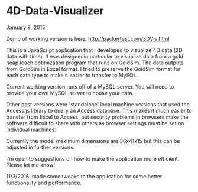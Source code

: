# 4D-Data-Visualizer
January 8, 2015

Demo of working version is here: http://packertest.com/3DVis.html 

This is a JavaScript application that I developed to visualize 4D data (3D data with time). 
It was designedin particular to visualize data from a gold heap leach optimization program that runs on GoldSim.  The data outputs from GoldSim in Excel format.  I tried to preserve the GoldSim format for each data type to make it easier to transfer to MySQL. 

Current working version runs off of a MySQL server. You will need to provide your own MySQL server to house your data.  

Other past versions were 'standalone' local machine versions that used the Access.js library to query an Access database.  This makes it much easier to transfer from Excel to Access, but security problems in browsers make the software difficult to share with others as browser settings must be set on individual machines. 

Currently the model maximum dimensions are 36x41x15 but this can be adjusted in further versions.

I'm open to suggestions on how to make the application more efficient. Please let me know! 

11/3/2016: made some tweaks to the application for some better functionality and performance.
